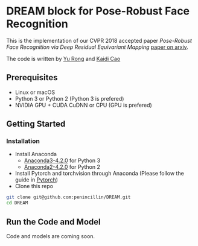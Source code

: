 # DREAM block for Pose-Robust Face Recognition
This is the implementation of our CVPR 2018 accepted paper *Pose-Robust Face Recognition via Deep Residual Equivariant Mapping* [paper on arxiv](https://arxiv.org/list/cs.CV/recent).

The code is written by [Yu Rong](https://github.com/penincillin) and [Kaidi Cao](https://github.com/CarlyleCao)

## Prerequisites
- Linux or macOS
- Python 3 or Python 2 (Python 3 is prefered)
- NVIDIA GPU + CUDA CuDNN or CPU (GPU is prefered)

## Getting Started
### Installation
- Install Anaconda 
    - [Anaconda3-4.2.0](https://repo.continuum.io/archive/Anaconda3-4.2.0-Linux-x86_64.sh) for Python 3
    - [Anaconda2-4.2.0](https://repo.continuum.io/archive/Anaconda2-4.2.0-Linux-x86_64.sh) for Python 2
- Install Pytorch and torchvision through Anaconda (Please follow the guide in [Pytorch](pytorch.org))
- Clone this repo
```bash
git clone git@github.com:penincillin/DREAM.git
cd DREAM
```
## Run the Code and Model
Code and models are coming soon.